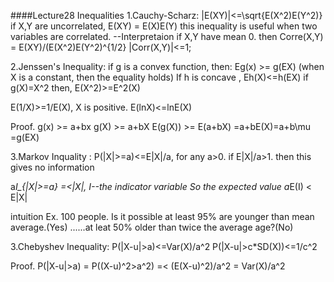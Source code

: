 
####Lecture28 Inequalities
1.Cauchy-Scharz: |E(XY)|<=\sqrt{E(X^2)E(Y^2)}
if X,Y are uncorrelated, E(XY) = E(X)E(Y)
this inequality is useful when two variables are correlated. 
--Interpretaion if X,Y have mean 0. then 
Corre(X,Y) = E(XY)/(E(X^2)E(Y^2)^{1/2}
|Corr(X,Y)|<=1; 

2.Jenssen's Inequality:
if g is a convex function, then:
Eg(x) >= g(EX) (when X is a constant, then the equality holds)
If h is concave , Eh(X)<=h(EX)
if g(X)=X^2 
then, E(X^2)>=E^2(X)

E(1/X)>=1/E(X), X is positive. 
E(lnX)<=lnE(X) 

Proof. g(x) >= a+bx 
g(X) >= a+bX 
E(g(X)) >= E(a+bX) 
		 =a+bE(X)=a+b\mu 
		 =g(EX)

3.Markov Inquality : P(|X|>=a)<=E|X|/a, for any a>0. 
if E|X|/a>1. then this gives no information 

a*I_{|X|>=a} =<|X|, I--the indicator variable 
So the expected value a*E(I) < E|X| 

intuition 
Ex. 100 people. Is it possible at least 95% are younger than mean average.(Yes)
......at leat 50% older than twice the average age?(No)

3.Chebyshev Inequality: P(|X-u|>a)<=Var(X)/a^2 
P(|X-u|>c*SD(X))<=1/c^2 

Proof. P(|X-u|>a) = P((X-u)^2>a^2)
=< (E(X-u)^2)/a^2 = Var(X)/a^2 



